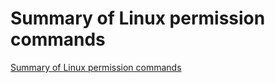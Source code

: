 # Summary of Linux permission commands
[Summary of Linux permission commands](https://aiwithcloud.com/2022/09/15/summary_of_linux_permission_commands/)
